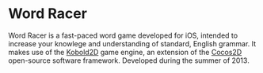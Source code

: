 # Word Racer
Word Racer is a fast-paced word game developed for iOS, intended to increase your knowlege and understanding of standard, English grammar. It makes use of the <a href="http://www.kobold2d.com/display/KKSITE/Home">Kobold2D</a> game engine, an extension of the <a href= "http://www.cocos2d-swift.org/">Cocos2D</a> open-source software framework. Developed during the summer of 2013.
